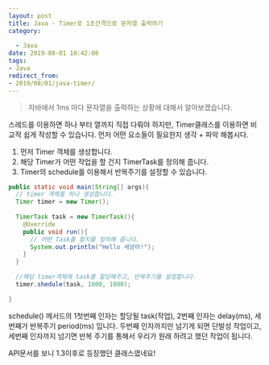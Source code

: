 ```yaml
---
layout: post
title: Java - Timer로 1초간격으로 문자열 출력하기
category:
   
  - Java
date: 2019-08-01 10:42:08
tags: 
- Java
redirect_from: 
- 2019/08/01/java-timer/
---
```


> 자바에서 1ms 마다 문자열을 출력하는 상황에 대해서 알아보겠습니다. 



스레드를 이용하면 하나 부터 열까지 직접 다뤄야 하지만, Timer클래스를 이용하면 비교적 쉽게 작성할 수 있습니다.  먼저 어떤 요소들이 필요한지 생각 + 파악 해봅시다. 

1. 먼저 Timer 객체를 생성합니다. 
2. 해당 Timer가 어떤 작업을 할 건지 TimerTask를 정의해 줍니다. 
3. Timer의 schedule를 이용해서 반복주기를 설정할 수 있습니다. 

```java
public static void main(String[] args){
  // timer 객체를 하나 생성합니다.
  Timer timer = new Timer();
  
  TimerTask task = new TimerTask(){
    @Override
    public void run(){
      // 어떤 Task를 할지를 정의해 줍니다.
      System.out.println("Hello 세상아!");
    }
  }
  
  //해당 timer객체에 task를 할당해주고, 반복주기를 설정합니다.
  timer.shedule(task, 1000, 1000);
  
}
```



schedule() 메서드의 1첫번째 인자는 할당될 task(작업), 2번째 인자는 delay(ms), 세번째가 반복주기 period(ms) 입니다. 두번째 인자까지만 넘기게 되면 단발성 작업이고, 세번째 인자까지 넘기면 반복 주기를 통해서 우리가 원래 하려고 했던 작업이 됩니다. 



API문서를 보니 1.3이후로 등장했던 클래스였네요! 